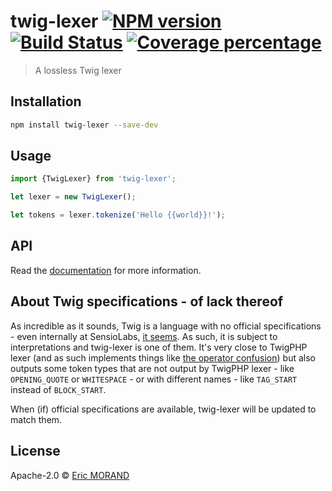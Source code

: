 # twig-lexer [![NPM version][npm-image]][npm-url] [![Build Status][travis-image]][travis-url] [![Coverage percentage][coveralls-image]][coveralls-url]

> A lossless Twig lexer

## Installation

```bash
npm install twig-lexer --save-dev
```

## Usage

```typescript
import {TwigLexer} from 'twig-lexer';

let lexer = new TwigLexer();

let tokens = lexer.tokenize('Hello {{world}}!');
```

## API

Read the [documentation](https://nightlycommit.github.io/twig-lexer) for more information.

## About Twig specifications - of lack thereof

As incredible as it sounds, Twig is a language with no official specifications - even internally at SensioLabs, [it seems](https://github.com/twigphp/Twig/issues/3066#issuecomment-502672166). As such, it is subject to interpretations and twig-lexer is one of them. It's very close to TwigPHP lexer (and as such implements things like [the operator confusion](https://github.com/twigphp/Twig/issues/3066)) but also outputs some token types that are not output by TwigPHP lexer - like `OPENING_QUOTE` or `WHITESPACE` - or with different names - like `TAG_START` instead of `BLOCK_START`.

When (if) official specifications are available, twig-lexer will be updated to match them.

## License

Apache-2.0 © [Eric MORAND]()

[npm-image]: https://badge.fury.io/js/twig-lexer.svg
[npm-url]: https://npmjs.org/package/twig-lexer
[travis-image]: https://travis-ci.org/NightlyCommit/twig-lexer.svg?branch=master
[travis-url]: https://travis-ci.org/NightlyCommit/twig-lexer
[coveralls-image]: https://coveralls.io/repos/github/NightlyCommit/twig-lexer/badge.svg
[coveralls-url]: https://coveralls.io/github/NightlyCommit/twig-lexer